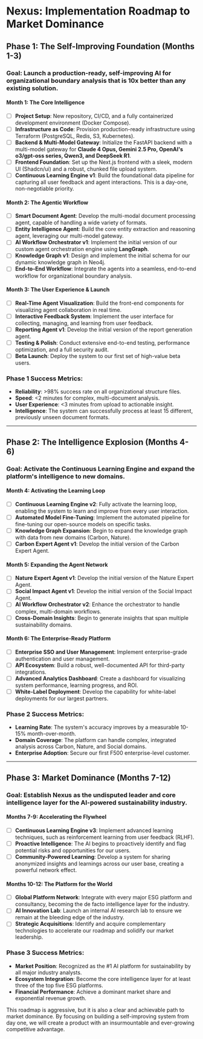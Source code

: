 # Nexus: Implementation Roadmap to Market Dominance

## Phase 1: The Self-Improving Foundation (Months 1-3)

### **Goal**: Launch a production-ready, self-improving AI for organizational boundary analysis that is 10x better than any existing solution.

#### **Month 1: The Core Intelligence**
- [ ] **Project Setup**: New repository, CI/CD, and a fully containerized development environment (Docker Compose).
- [ ] **Infrastructure as Code**: Provision production-ready infrastructure using Terraform (PostgreSQL, Redis, S3, Kubernetes).
- [ ] **Backend & Multi-Model Gateway**: Initialize the FastAPI backend with a multi-model gateway for **Claude 4 Opus, Gemini 2.5 Pro, OpenAI's o3/gpt-oss series, Qwen3, and DeepSeek R1**.
- [ ] **Frontend Foundation**: Set up the Next.js frontend with a sleek, modern UI (Shadcn/ui) and a robust, chunked file upload system.
- [ ] **Continuous Learning Engine v1**: Build the foundational data pipeline for capturing all user feedback and agent interactions. This is a day-one, non-negotiable priority.

#### **Month 2: The Agentic Workflow**
- [ ] **Smart Document Agent**: Develop the multi-modal document processing agent, capable of handling a wide variety of formats.
- [ ] **Entity Intelligence Agent**: Build the core entity extraction and reasoning agent, leveraging our multi-model gateway.
- [ ] **AI Workflow Orchestrator v1**: Implement the initial version of our custom agent orchestration engine using **LangGraph**.
- [ ] **Knowledge Graph v1**: Design and implement the initial schema for our dynamic knowledge graph in Neo4j.
- [ ] **End-to-End Workflow**: Integrate the agents into a seamless, end-to-end workflow for organizational boundary analysis.

#### **Month 3: The User Experience & Launch**
- [ ] **Real-Time Agent Visualization**: Build the front-end components for visualizing agent collaboration in real time.
- [ ] **Interactive Feedback System**: Implement the user interface for collecting, managing, and learning from user feedback.
- [ ] **Reporting Agent v1**: Develop the initial version of the report generation agent.
- [ ] **Testing & Polish**: Conduct extensive end-to-end testing, performance optimization, and a full security audit.
- [ ] **Beta Launch**: Deploy the system to our first set of high-value beta users.

### **Phase 1 Success Metrics**:
- **Reliability**: >98% success rate on all organizational structure files.
- **Speed**: <2 minutes for complex, multi-document analysis.
- **User Experience**: <3 minutes from upload to actionable insight.
- **Intelligence**: The system can successfully process at least 15 different, previously unseen document formats.

---

## Phase 2: The Intelligence Explosion (Months 4-6)

### **Goal**: Activate the Continuous Learning Engine and expand the platform's intelligence to new domains.

#### **Month 4: Activating the Learning Loop**
- [ ] **Continuous Learning Engine v2**: Fully activate the learning loop, enabling the system to learn and improve from every user interaction.
- [ ] **Automated Model Fine-Tuning**: Implement the automated pipeline for fine-tuning our open-source models on specific tasks.
- [ ] **Knowledge Graph Expansion**: Begin to expand the knowledge graph with data from new domains (Carbon, Nature).
- [ ] **Carbon Expert Agent v1**: Develop the initial version of the Carbon Expert Agent.

#### **Month 5: Expanding the Agent Network**
- [ ] **Nature Expert Agent v1**: Develop the initial version of the Nature Expert Agent.
- [ ] **Social Impact Agent v1**: Develop the initial version of the Social Impact Agent.
- [ ] **AI Workflow Orchestrator v2**: Enhance the orchestrator to handle complex, multi-domain workflows.
- [ ] **Cross-Domain Insights**: Begin to generate insights that span multiple sustainability domains.

#### **Month 6: The Enterprise-Ready Platform**
- [ ] **Enterprise SSO and User Management**: Implement enterprise-grade authentication and user management.
- [ ] **API Ecosystem**: Build a robust, well-documented API for third-party integrations.
- [ ] **Advanced Analytics Dashboard**: Create a dashboard for visualizing system performance, learning progress, and ROI.
- [ ] **White-Label Deployment**: Develop the capability for white-label deployments for our largest partners.

### **Phase 2 Success Metrics**:
- **Learning Rate**: The system's accuracy improves by a measurable 10-15% month-over-month.
- **Domain Coverage**: The platform can handle complex, integrated analysis across Carbon, Nature, and Social domains.
- **Enterprise Adoption**: Secure our first F500 enterprise-level customer.

---

## Phase 3: Market Dominance (Months 7-12)

### **Goal**: Establish Nexus as the undisputed leader and core intelligence layer for the AI-powered sustainability industry.

#### **Months 7-9: Accelerating the Flywheel**
- [ ] **Continuous Learning Engine v3**: Implement advanced learning techniques, such as reinforcement learning from user feedback (RLHF).
- [ ] **Proactive Intelligence**: The AI begins to proactively identify and flag potential risks and opportunities for our users.
- [ ] **Community-Powered Learning**: Develop a system for sharing anonymized insights and learnings across our user base, creating a powerful network effect.

#### **Months 10-12: The Platform for the World**
- [ ] **Global Platform Network**: Integrate with every major ESG platform and consultancy, becoming the de facto intelligence layer for the industry.
- [ ] **AI Innovation Lab**: Launch an internal AI research lab to ensure we remain at the bleeding edge of the industry.
- [ ] **Strategic Acquisitions**: Identify and acquire complementary technologies to accelerate our roadmap and solidify our market leadership.

### **Phase 3 Success Metrics**:
- **Market Position**: Recognized as the #1 AI platform for sustainability by all major industry analysts.
- **Ecosystem Integration**: Become the core intelligence layer for at least three of the top five ESG platforms.
- **Financial Performance**: Achieve a dominant market share and exponential revenue growth.

This roadmap is aggressive, but it is also a clear and achievable path to market dominance. By focusing on building a self-improving system from day one, we will create a product with an insurmountable and ever-growing competitive advantage.